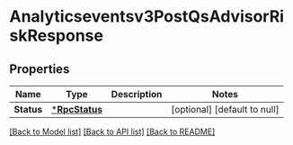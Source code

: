 # Analyticseventsv3PostQsAdvisorRiskResponse

## Properties
Name | Type | Description | Notes
------------ | ------------- | ------------- | -------------
**Status** | [***RpcStatus**](rpcStatus.md) |  | [optional] [default to null]

[[Back to Model list]](../README.md#documentation-for-models) [[Back to API list]](../README.md#documentation-for-api-endpoints) [[Back to README]](../README.md)

